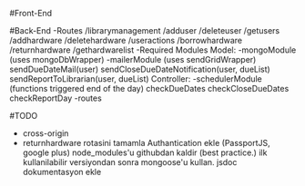 #Front-End
	

#Back-End
	-Routes
		/librarymanagement
			/adduser
			/deleteuser
			/getusers
			/addhardware
			/deletehardware
		/useractions
			/borrowhardware
			/returnhardware
			/gethardwarelist
	-Required Modules
		Model:
			-mongoModule (uses mongoDbWrapper)
			-mailerModule (uses sendGridWrapper)
				sendDueDateMail(user)
				sendCloseDueDateNotification(user, dueList)
				sendReportToLibrarian(user, dueList)
		Controller:
			-schedulerModule (functions triggered end of the day)
				checkDueDates
				checkCloseDueDates
				checkReportDay
			-routes

#TODO
+	cross-origin
+	returnhardware rotasini tamamla
	Authantication ekle (PassportJS, google plus)
	node_modules'u githubdan kaldir (best practice.)
	ilk kullanilabilir versiyondan sonra mongoose'u kullan.
	jsdoc dokumentasyon ekle